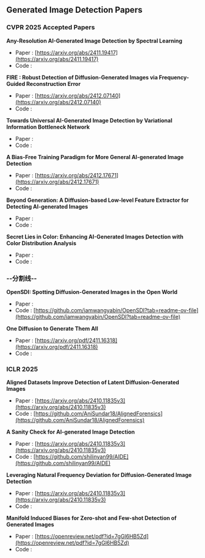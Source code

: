 ## Generated Image Detection Papers

### CVPR 2025 Accepted Papers

**Any-Resolution AI-Generated Image Detection by Spectral Learning**

- Paper : [https://arxiv.org/abs/2411.19417](https://arxiv.org/abs/2411.19417)
- Code : 

**FIRE : Robust Detection of Diffusion-Generated Images via Frequency-Guided Reconstruction Error**

- Paper : [https://arxiv.org/abs/2412.07140](https://arxiv.org/abs/2412.07140)
- Code :

**Towards Universal AI-Generated Image Detection by Variational Information Bottleneck Network**

- Paper :
- Code :

**A Bias-Free Training Paradigm for More General AI-generated Image Detection**

- Paper : [https://arxiv.org/abs/2412.17671](https://arxiv.org/abs/2412.17671)
- Code :

**Beyond Generation: A Diffusion-based Low-level Feature Extractor for Detecting AI-generated Images**

- Paper :
- Code :

**Secret Lies in Color: Enhancing AI-Generated Images Detection with Color Distribution Analysis**

- Paper :
- Code :

### **--分割线--**

**OpenSDI: Spotting Diffusion-Generated Images in the Open World**

- Paper :
- Code : [https://github.com/iamwangyabin/OpenSDI?tab=readme-ov-file](https://github.com/iamwangyabin/OpenSDI?tab=readme-ov-file)

**One Diffusion to Generate Them All**

- Paper : [https://arxiv.org/pdf/2411.16318](https://arxiv.org/pdf/2411.16318)
- Code :



### ICLR 2025

**Aligned Datasets Improve Detection of Latent Diffusion-Generated Images**

- Paper : [https://arxiv.org/abs/2410.11835v3](https://arxiv.org/abs/2410.11835v3)
- Code :  [https://github.com/AniSundar18/AlignedForensics](https://github.com/AniSundar18/AlignedForensics)

**A Sanity Check for AI-generated Image Detection**

- Paper : [https://arxiv.org/abs/2410.11835v3](https://arxiv.org/abs/2410.11835v3)
- Code :  [https://github.com/shilinyan99/AIDE](https://github.com/shilinyan99/AIDE)

**Leveraging Natural Frequency Deviation for Diffusion-Generated Image Detection**

- Paper : [https://arxiv.org/abs/2410.11835v3](https://arxiv.org/abs/2410.11835v3)
- Code : 

**Manifold Induced Biases for Zero-shot and Few-shot Detection of Generated Images**

- Paper : [https://openreview.net/pdf?id=7gGl6HB5Zd](https://openreview.net/pdf?id=7gGl6HB5Zd)
- Code :  

